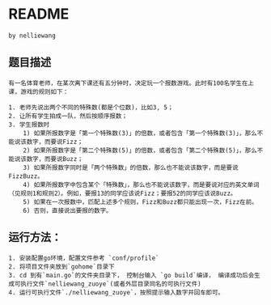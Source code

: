 # README
    by nelliewang

## 题目描述
    有一名体育老师，在某次离下课还有五分钟时，决定玩一个报数游戏。此时有100名学生在上课，游戏的规则如下：
    
    1. 老师先说出两个不同的特殊数(都是个位数)，比如3, 5；
    2. 让所有学生拍成一队，然后按顺序报数；
    3. 学生报数时
        1) 如果所报数字是「第一个特殊数(3)」的倍数，或者包含「第一个特殊数(3)」，那么不能说该数字，而要说Fizz；
        2) 如果所报数字是「第二个特殊数(5)」的倍数，或者包含「第二个特殊数(5)」，那么不能说该数字，而要说Buzz；
        3) 如果所报数字同时是「两个特殊数」的倍数，那么也不能说该数字，而是要说FizzBuzz。
        4) 如果所报数字中包含某个「特殊数」，那么也不能说该数字，而是要说对应的英文单词（见规则1和规则2）。例如，要报13的同学应该说Fizz；要报52的同学应该说Buzz。
        5) 如果在一次报数中，匹配上述多个规则，Fizz和Buzz都只能出现一次，Fizz在前。
        6) 否则，直接说出要报的数字。

## 运行方法： 
    1. 安装配置go环境，配置文件参考 `conf/profile`
    2. 将项目文件夹放到`gohome`目录下
    3. cd 到有`main.go`的文件夹目录下， 控制台输入 `go build`编译， 编译成功后会生成可执行文件`nelliewang_zuoye`(或者外层目录同名的可执行文件)
    4. 运行可执行文件`./nelliewang_zuoye`，按照提示输入数字并回车即可。
    